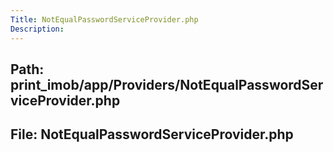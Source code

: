 ```yaml
---
Title: NotEqualPasswordServiceProvider.php
Description:
---
```


## Path: print_imob/app/Providers/NotEqualPasswordServiceProvider.php
## File: NotEqualPasswordServiceProvider.php
